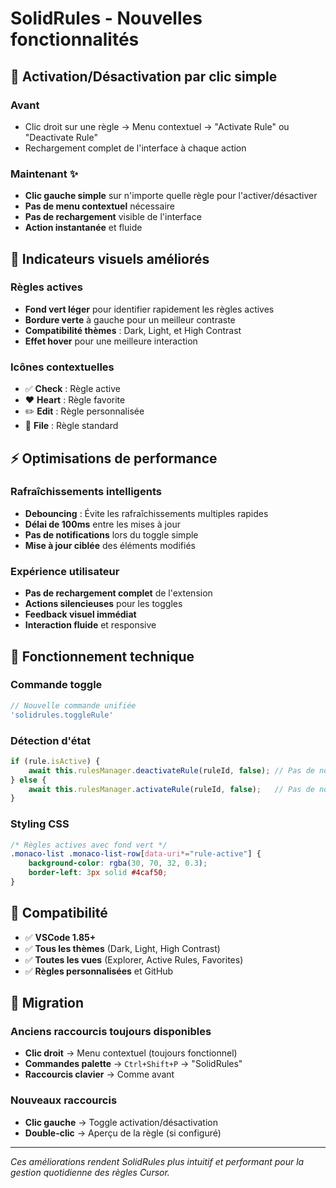 # SolidRules - Nouvelles fonctionnalités

## 🎯 Activation/Désactivation par clic simple

### Avant
- Clic droit sur une règle → Menu contextuel → "Activate Rule" ou "Deactivate Rule"
- Rechargement complet de l'interface à chaque action

### Maintenant ✨
- **Clic gauche simple** sur n'importe quelle règle pour l'activer/désactiver
- **Pas de menu contextuel** nécessaire
- **Pas de rechargement** visible de l'interface
- **Action instantanée** et fluide

## 🎨 Indicateurs visuels améliorés

### Règles actives
- **Fond vert léger** pour identifier rapidement les règles actives
- **Bordure verte** à gauche pour un meilleur contraste
- **Compatibilité thèmes** : Dark, Light, et High Contrast
- **Effet hover** pour une meilleure interaction

### Icônes contextuelles
- ✅ **Check** : Règle active
- ❤️ **Heart** : Règle favorite
- ✏️ **Edit** : Règle personnalisée
- 📄 **File** : Règle standard

## ⚡ Optimisations de performance

### Rafraîchissements intelligents
- **Debouncing** : Évite les rafraîchissements multiples rapides
- **Délai de 100ms** entre les mises à jour
- **Pas de notifications** lors du toggle simple
- **Mise à jour ciblée** des éléments modifiés

### Expérience utilisateur
- **Pas de rechargement complet** de l'extension
- **Actions silencieuses** pour les toggles
- **Feedback visuel immédiat**
- **Interaction fluide** et responsive

## 🔧 Fonctionnement technique

### Commande toggle
```typescript
// Nouvelle commande unifiée
'solidrules.toggleRule' 
```

### Détection d'état
```typescript
if (rule.isActive) {
    await this.rulesManager.deactivateRule(ruleId, false); // Pas de notification
} else {
    await this.rulesManager.activateRule(ruleId, false);   // Pas de notification
}
```

### Styling CSS
```css
/* Règles actives avec fond vert */
.monaco-list .monaco-list-row[data-uri*="rule-active"] {
    background-color: rgba(30, 70, 32, 0.3);
    border-left: 3px solid #4caf50;
}
```

## 🎯 Compatibilité

- ✅ **VSCode 1.85+**
- ✅ **Tous les thèmes** (Dark, Light, High Contrast)
- ✅ **Toutes les vues** (Explorer, Active Rules, Favorites)
- ✅ **Règles personnalisées** et GitHub

## 📝 Migration

### Anciens raccourcis toujours disponibles
- **Clic droit** → Menu contextuel (toujours fonctionnel)
- **Commandes palette** → `Ctrl+Shift+P` → "SolidRules"
- **Raccourcis clavier** → Comme avant

### Nouveaux raccourcis
- **Clic gauche** → Toggle activation/désactivation
- **Double-clic** → Aperçu de la règle (si configuré)

---

*Ces améliorations rendent SolidRules plus intuitif et performant pour la gestion quotidienne des règles Cursor.* 